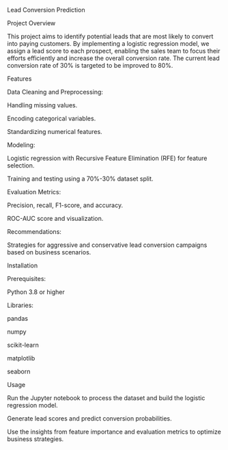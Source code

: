 Lead Conversion Prediction

Project Overview

This project aims to identify potential leads that are most likely to convert into paying customers. By implementing a logistic regression model, we assign a lead score to each prospect, enabling the sales team to focus their efforts efficiently and increase the overall conversion rate. The current lead conversion rate of 30% is targeted to be improved to 80%.

Features

Data Cleaning and Preprocessing:

Handling missing values.

Encoding categorical variables.

Standardizing numerical features.

Modeling:

Logistic regression with Recursive Feature Elimination (RFE) for feature selection.

Training and testing using a 70%-30% dataset split.

Evaluation Metrics:

Precision, recall, F1-score, and accuracy.

ROC-AUC score and visualization.

Recommendations:

Strategies for aggressive and conservative lead conversion campaigns based on business scenarios.


Installation

Prerequisites:

Python 3.8 or higher

Libraries:

pandas

numpy

scikit-learn

matplotlib

seaborn

Usage

Run the Jupyter notebook to process the dataset and build the logistic regression model.

Generate lead scores and predict conversion probabilities.

Use the insights from feature importance and evaluation metrics to optimize business strategies.
